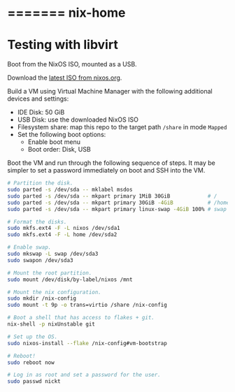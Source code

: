 =======
nix-home
========

# Testing with libvirt

Boot from the NixOS ISO, mounted as a USB.

Download the [latest ISO from
nixos.org](https://channels.nixos.org/nixos-21.05/latest-nixos-minimal-x86_64-linux.iso).

Build a VM using Virtual Machine Manager with the following additional devices
and settings:

- IDE Disk: 50 GiB
- USB Disk: use the downloaded NixOS ISO
- Filesystem share: map this repo to the target path `/share` in mode `Mapped`
- Set the following boot options:
    - Enable boot menu
    - Boot order: Disk, USB

Boot the VM and run through the following sequence of steps. It may be simpler
to set a password immediately on boot and SSH into the VM.

```bash
# Partition the disk.
sudo parted -s /dev/sda -- mklabel msdos
sudo parted -s /dev/sda -- mkpart primary 1MiB 30GiB            # /
sudo parted -s /dev/sda -- mkpart primary 30GiB -4GiB           # /home
sudo parted -s /dev/sda -- mkpart primary linux-swap -4GiB 100% # swap

# Format the disks.
sudo mkfs.ext4 -F -L nixos /dev/sda1
sudo mkfs.ext4 -F -L home /dev/sda2

# Enable swap.
sudo mkswap -L swap /dev/sda3
sudo swapon /dev/sda3

# Mount the root partition.
sudo mount /dev/disk/by-label/nixos /mnt

# Mount the nix configuration.
sudo mkdir /nix-config
sudo mount -t 9p -o trans=virtio /share /nix-config

# Boot a shell that has access to flakes + git.
nix-shell -p nixUnstable git

# Set up the OS.
sudo nixos-install --flake /nix-config#vm-bootstrap

# Reboot!
sudo reboot now

# Log in as root and set a password for the user.
sudo passwd nickt
```
